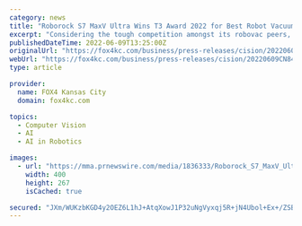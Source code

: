 ```yaml
---
category: news
title: "Roborock S7 MaxV Ultra Wins T3 Award 2022 for Best Robot Vacuum"
excerpt: "Considering the tough competition amongst its robovac peers, it's clear that the advanced object recognition technology, customized cleaning options and performance in cleaning hard floors and ..."
publishedDateTime: 2022-06-09T13:25:00Z
originalUrl: "https://fox4kc.com/business/press-releases/cision/20220609CN84169/roborock-s7-maxv-ultra-wins-t3-award-2022-for-best-robot-vacuum/"
webUrl: "https://fox4kc.com/business/press-releases/cision/20220609CN84169/roborock-s7-maxv-ultra-wins-t3-award-2022-for-best-robot-vacuum/"
type: article

provider:
  name: FOX4 Kansas City
  domain: fox4kc.com

topics:
  - Computer Vision
  - AI
  - AI in Robotics

images:
  - url: "https://mma.prnewswire.com/media/1836333/Roborock_S7_MaxV_Ultra.jpg"
    width: 400
    height: 267
    isCached: true

secured: "JXm/WUKzbKGD4y2OEZ6L1hJ+AtqXowJ1P32uNgVyxqj5R+jN4Ubol+Ex+/ZSBM047bXxcmppc6uaTmAjtJ6HjqsF0hSjs/dQffZWW6GhsjOhl370HhGIxdkyO+enoq83pA1ONwxEFHQWMudnXkwzxq1FElJS9rjcVZo1uVDxF8wlvv9ii0ItolbUXJo8hxpf0B1MhMMYXAzmbLrosliOpkKA7EM2J4KYpVGQXSG7hOIf5Dk24EUt3jX1HXs6hW/SdOMyPeib2pKe9Wwkl74jepevwb0sn27HGQLAaHqnkrkCK/za6LcgmR8SQ+GZsowQBzTM2GT3McSIl9i+sx8wF+dgtQsZZ9Aj804sugFUI2Q=;BpLOnf1WcZiiYDgJQwKiJA=="
---
```



